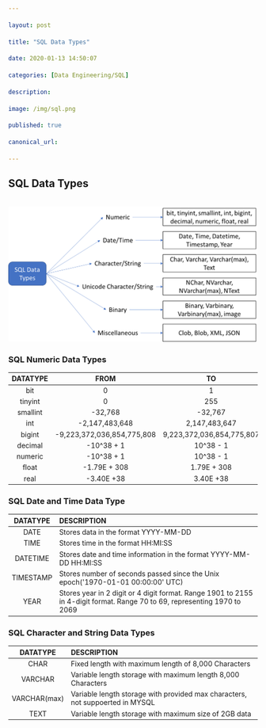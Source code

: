 ```yaml
---

layout: post

title: "SQL Data Types"

date: 2020-01-13 14:50:07

categories: [Data Engineering/SQL]

description:

image: /img/sql.png

published: true

canonical_url:

---
```


## SQL Data Types

<br> <img src="/img/sqldata.png">

### SQL Numeric Data Types

|DATATYPE|FROM|TO|
|:--------:|:----:|:--:|
|bit|0|1|
|tinyint|0|255|
|smallint|-32,768|-32,767|
|int|-2,147,483,648|2,147,483,647|
|bigint|-9,223,372,036,854,775,808|9,223,372,036,854,775,807|
|decimal|-10^38 + 1|10^38 - 1|
|numeric|-10^38 + 1|10^38 - 1|
|float|-1.79E + 308|1.79E + 308|
|real|-3.40E +38|3.40E +38|

### SQL Date and Time Data Type

|DATATYPE|DESCRIPTION|
|:------:|:----------|
|DATE|Stores data in the format YYYY-MM-DD|
|TIME|Stores time in the format HH:MI:SS|
|DATETIME|Stores date and time information in the format YYYY-MM-DD HH:MI:SS|
|TIMESTAMP|Stores number of seconds passed since the Unix epoch('1970-01-01 00:00:00' UTC)|
|YEAR|Stores year in 2 digit or 4 digit format. Range 1901 to 2155 in 4-digit format. Range 70 to 69, representing 1970 to 2069|

### SQL Character and String Data Types

|DATATYPE|DESCRIPTION|
|:------:|:----------|
|CHAR|Fixed length with maximum length of 8,000 Characters|
|VARCHAR|Variable length storage with maximum length 8,000 Characters|
|VARCHAR(max)|Variable length storage with provided max characters, not suppoerted in MYSQL|
|TEXT|Variable length storage with maximum size of 2GB data|
